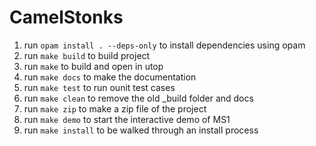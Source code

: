 # CamelStonks

1. run `opam install . --deps-only` to install dependencies using opam
2. run `make build` to build project
3. run `make` to build and open in utop
4. run `make docs` to make the documentation
5. run `make test` to run ounit test cases
6. run `make clean` to remove the old _build folder and docs
7. run `make zip` to make a zip file of the project
8. run `make demo` to start the interactive demo of MS1
9. run `make install` to be walked through an install process